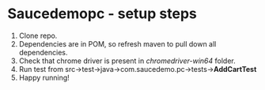# Saucedemopc - setup steps

1. Clone repo.
2. Dependencies are in POM, so refresh maven to pull down all dependencies.
3. Check that chrome driver is present in _chromedriver-win64_ folder.
4. Run test from src->test->java->com.saucedemo.pc->tests->**AddCartTest**
5. Happy running!
